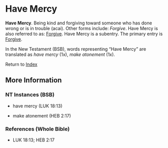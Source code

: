 # Have Mercy
**Have Mercy**. 
Being kind and forgiving toward someone who has done wrong or is in trouble (acai). 
Other forms include: 
*Forgive*. 
Have Mercy is also referred to as: 
[Forgive](Forgive.md). 
Have Mercy is a subentry. The primary entry is 
[Forgive](Forgive.md). 




In the New Testament (BSB), words representing “Have Mercy” are translated as 
*have mercy* (1x), *make atonement* (1x). 


Return to [Index](00-Index.md)

## More Information

### NT Instances (BSB)

* have mercy (LUK 18:13)

* make atonement (HEB 2:17)



### References (Whole Bible)

* LUK 18:13; HEB 2:17



